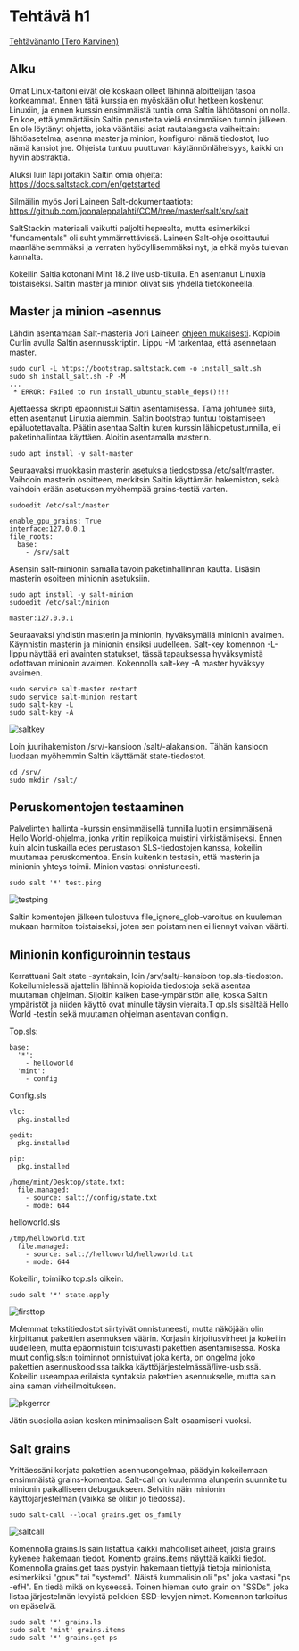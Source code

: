 # Tehtävä h1
[Tehtävänanto (Tero Karvinen)](http://terokarvinen.com/2018/aikataulu-%E2%80%93-palvelinten-hallinta-ict4tn022-4-ti-5-ke-5-loppukevat-2018-5p#h1)

## Alku

Omat Linux-taitoni eivät ole koskaan olleet lähinnä aloittelijan tasoa korkeammat. Ennen tätä kurssia en myöskään ollut hetkeen koskenut Linuxiin, ja ennen kurssin ensimmäistä tuntia oma Saltin lähtötasoni on nolla. En koe, että ymmärtäisin Saltin perusteita vielä ensimmäisen tunnin jälkeen. En ole löytänyt ohjetta, joka vääntäisi asiat rautalangasta vaiheittain: lähtöasetelma, asenna master ja minion, konfiguroi nämä tiedostot, luo nämä kansiot jne. Ohjeista tuntuu puuttuvan käytännönläheisyys, kaikki on hyvin abstraktia.

Aluksi luin läpi joitakin Saltin omia ohjeita: https://docs.saltstack.com/en/getstarted 

Silmäilin myös Jori Laineen Salt-dokumentaatiota: https://github.com/joonaleppalahti/CCM/tree/master/salt/srv/salt

SaltStackin materiaali vaikutti paljolti heprealta, mutta esimerkiksi "fundamentals" oli suht ymmärrettävissä. Laineen Salt-ohje osoittautui maanläheisemmäksi ja verraten hyödyllisemmäksi nyt, ja ehkä myös tulevan kannalta.

Kokeilin Saltia kotonani Mint 18.2 live usb-tikulla. En asentanut Linuxia toistaiseksi. Saltin master ja minion olivat siis yhdellä tietokoneella.

## Master ja minion -asennus

Lähdin asentamaan Salt-masteria Jori Laineen [ohjeen mukaisesti](https://github.com/joonaleppalahti/CCM/blob/master/salt/Installation%20instructions.md). Kopioin Curlin avulla Saltin asennusskriptin. Lippu -M tarkentaa, että asennetaan master. 
  
```
sudo curl -L https://bootstrap.saltstack.com -o install_salt.sh 
sudo sh install_salt.sh -P -M
...
 * ERROR: Failed to run install_ubuntu_stable_deps()!!!
```  
Ajettaessa skripti epäonnistui Saltin asentamisessa. Tämä johtunee siitä, etten asentanut Linuxia aiemmin. Saltin bootstrap tuntuu toistamiseen epäluotettavalta. Päätin asentaa Saltin kuten kurssin lähiopetustunnilla, eli paketinhallintaa käyttäen. Aloitin asentamalla masterin.

```
sudo apt install -y salt-master
```
Seuraavaksi muokkasin masterin asetuksia tiedostossa /etc/salt/master. Vaihdoin masterin osoitteen, merkitsin Saltin käyttämän hakemiston, sekä vaihdoin erään asetuksen myöhempää grains-testiä varten.

```
sudoedit /etc/salt/master

enable_gpu_grains: True
interface:127.0.0.1
file_roots:
  base:
    - /srv/salt
```

Asensin salt-minionin samalla tavoin paketinhallinnan kautta. Lisäsin masterin osoiteen minionin asetuksiin.

```
sudo apt install -y salt-minion
sudoedit /etc/salt/minion

master:127.0.0.1
```
Seuraavaksi yhdistin masterin ja minionin, hyväksymällä minionin avaimen. Käynnistin masterin ja minionin ensiksi uudelleen. Salt-key komennon -L-lippu näyttää eri avainten statukset, tässä tapauksessa hyväksymistä odottavan minionin avaimen. Kokennolla salt-key -A master hyväksyy avaimen.
```
sudo service salt-master restart
sudo service salt-minion restart
sudo salt-key -L
sudo salt-key -A
```

![saltkey](https://github.com/Oliver-Siren/palvelinten-hallinta-ict4tn022-4/blob/master/images/saltkey.png)


Loin juurihakemiston /srv/-kansioon /salt/-alakansion. Tähän kansioon luodaan myöhemmin Saltin käyttämät state-tiedostot.

```
cd /srv/
sudo mkdir /salt/
```

## Peruskomentojen testaaminen

Palvelinten hallinta -kurssin ensimmäisellä tunnilla luotiin ensimmäisenä Hello World-ohjelma, jonka yritin replikoida muistini virkistämiseksi. Ennen kuin aloin tuskailla edes perustason SLS-tiedostojen kanssa, kokeilin muutamaa peruskomentoa. Ensin kuitenkin testasin, että masterin ja minionin yhteys toimii. Minion vastasi onnistuneesti.

```
sudo salt '*' test.ping
```
![testping](https://github.com/Oliver-Siren/palvelinten-hallinta-ict4tn022-4/blob/master/images/testping.png)

Saltin komentojen jälkeen tulostuva file_ignore_glob-varoitus on kuuleman mukaan harmiton toistaiseksi, joten sen poistaminen ei liennyt vaivan väärti.
  
## Minionin konfiguroinnin testaus

Kerrattuani Salt state -syntaksin, loin /srv/salt/-kansioon top.sls-tiedoston. Kokeilumielessä ajattelin lähinnä kopioida tiedostoja sekä asentaa muutaman ohjelman. Sijoitin kaiken base-ympäristön alle, koska Saltin ympäristöt ja niiden käyttö ovat minulle täysin vieraita.T op.sls sisältää Hello World -testin sekä muutaman ohjelman asentavan configin.

Top.sls:

```
base:
  '*':
    - helloworld
  'mint':
    - config
```

Config.sls

```
vlc:
  pkg.installed
  
gedit:
  pkg.installed
  
pip:
  pkg.installed

/home/mint/Desktop/state.txt:
  file.managed:
    - source: salt://config/state.txt
    - mode: 644
```

helloworld.sls

```
/tmp/helloworld.txt
  file.managed:
    - source: salt://helloworld/helloworld.txt
    - mode: 644
```

Kokeilin, toimiiko top.sls oikein.  

```
sudo salt '*' state.apply
```
![firsttop](https://github.com/Oliver-Siren/palvelinten-hallinta-ict4tn022-4/blob/master/images/firsttop.png)

Molemmat tekstitiedostot siirtyivät onnistuneesti, mutta näköjään olin kirjoittanut pakettien asennuksen väärin. Korjasin kirjoitusvirheet ja kokeilin uudelleen, mutta epäonnistuin toistuvasti pakettien asentamisessa. Koska muut config.sls:n toiminnot onnistuivat joka kerta, on ongelma joko pakettien asennuskoodissa taikka käyttöjärjestelmässä/live-usb:ssä. Kokeilin useampaa erilaista syntaksia pakettien asennukselle, mutta sain aina saman virheilmoituksen.

![pkgerror](https://github.com/Oliver-Siren/palvelinten-hallinta-ict4tn022-4/blob/master/images/pkgerror.png)

Jätin suosiolla asian kesken minimaalisen Salt-osaamiseni vuoksi.

## Salt grains

Yrittäessäni korjata pakettien asennusongelmaa, päädyin kokeilemaan ensimmäistä grains-komentoa. Salt-call on kuulemma alunperin suunniteltu minionin paikalliseen debugaukseen. Selvitin näin minionin käyttöjärjestelmän (vaikka se olikin jo tiedossa).

```
sudo salt-call --local grains.get os_family

```

![saltcall](https://github.com/Oliver-Siren/palvelinten-hallinta-ict4tn022-4/blob/master/images/saltcall.png)

Komennolla grains.ls sain listattua kaikki mahdolliset aiheet, joista grains kykenee hakemaan tiedot. Komento grains.items näyttää kaikki tiedot. Komennolla grains.get <value> taas pystyin hakemaan tiettyjä tietoja minionista, esimerkiksi "gpus" tai "systemd". Näistä kummalisin oli "ps" joka vastasi "ps -efH". En tiedä mikä on kyseessä. Toinen hieman outo grain on "SSDs", joka listaa järjestelmän levyistä pelkkien SSD-levyjen nimet. Komennon tarkoitus on epäselvä.

```
sudo salt '*' grains.ls
sudo salt 'mint' grains.items
sudo salt '*' grains.get ps
```
